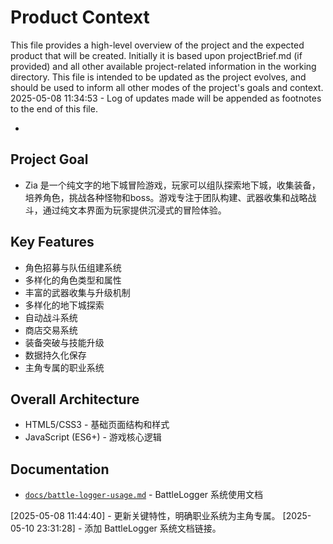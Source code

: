 # Product Context

This file provides a high-level overview of the project and the expected product that will be created. Initially it is based upon projectBrief.md (if provided) and all other available project-related information in the working directory. This file is intended to be updated as the project evolves, and should be used to inform all other modes of the project's goals and context.
2025-05-08 11:34:53 - Log of updates made will be appended as footnotes to the end of this file.

*

## Project Goal

* Zia 是一个纯文字的地下城冒险游戏，玩家可以组队探索地下城，收集装备，培养角色，挑战各种怪物和boss。游戏专注于团队构建、武器收集和战略战斗，通过纯文本界面为玩家提供沉浸式的冒险体验。

## Key Features

* 角色招募与队伍组建系统
* 多样化的角色类型和属性
* 丰富的武器收集与升级机制
* 多样化的地下城探索
* 自动战斗系统
* 商店交易系统
* 装备突破与技能升级
* 数据持久化保存
* 主角专属的职业系统

## Overall Architecture

* HTML5/CSS3 - 基础页面结构和样式
* JavaScript (ES6+) - 游戏核心逻辑

## Documentation

*   [`docs/battle-logger-usage.md`](docs/battle-logger-usage.md) - BattleLogger 系统使用文档

[2025-05-08 11:44:40] - 更新关键特性，明确职业系统为主角专属。
[2025-05-10 23:31:28] - 添加 BattleLogger 系统文档链接。